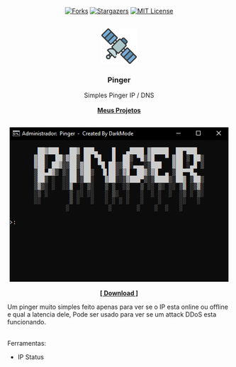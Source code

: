 <!----- FORKS - STARTS ----->

<div align="center">
  
[![Forks][forks-shield]][forks-url]
[![Stargazers][stars-shield]][stars-url]
[![MIT License][license-shield]][license-url]

</div>



<!----- LOGO INICIAL ----->

<br />
<div align="center">
  <a href="https://github.com/0DarkMode0/Pinger">
    <img src="imagens/logo.png" alt="Logo" width="80" height="80">
  </a>

  <h3 align="center">Pinger</h3>

  <p align="center">
    Simples Pinger IP / DNS
    <br />
    <br />
    <a href="https://github.com/0DarkMode0?tab=repositories"><strong>Meus Projetos</strong></a>
  </p>
</div>



<!----- INICIO PROJETO ----->

##
<div align="center">

![Product Name Screen Shot][product-screenshot]

<a href="https://github.com/0DarkMode0/Pinger/releases/download/Dark/Pinger.bat"><strong>[ Download ]</strong></a>

</div>

Um pinger muito simples feito apenas para ver se o IP esta online ou offline e qual a latencia dele, Pode ser usado para ver se um attack DDoS esta funcionando.

</br>
Ferramentas:

* IP Status



<!-- MARKDOWN LINKS & IMAGES -->
<!-- https://www.markdownguide.org/basic-syntax/#reference-style-links -->
[forks-shield]: https://img.shields.io/github/forks/0DarkMode0/Pinger.svg?style=for-the-badge
[forks-url]: https://github.com/0DarkMode0/Pinger/network/members
[stars-shield]: https://img.shields.io/github/stars/0DarkMode0/Pinger.svg?style=for-the-badge
[stars-url]: https://github.com/0DarkMode0/Pinger/stargazers
[license-shield]: https://img.shields.io/github/license/0DarkMode0/Pinger.svg?style=for-the-badge
[license-url]: https://github.com/0DarkMode0/Pinger/blob/master/LICENSE.txt
[product-screenshot]: imagens/projeto.png
